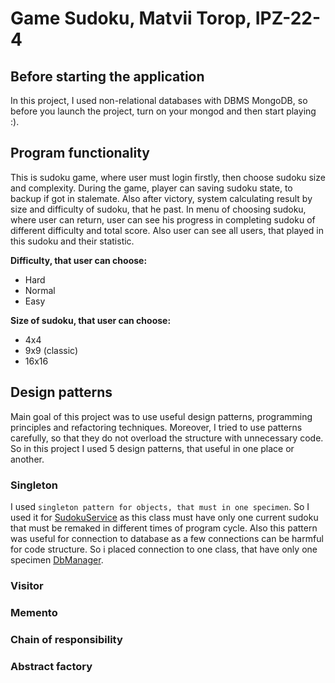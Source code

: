 # Game Sudoku, Matvii Torop, IPZ-22-4
## Before starting the application
In this project, I used non-relational databases with DBMS MongoDB, so before you launch the project, turn on your mongod and then start playing :).
## Program functionality
This is sudoku game, where user must login firstly, then choose sudoku size and complexity. During the game, player can saving sudoku state, to backup if got in stalemate. Also after victory, system calculating result by size and difficulty of sudoku, that he past. In menu of choosing sudoku, where user can return, user can see his progress in completing sudoku of different difficulty and total score. Also user can see all users, that played in this sudoku and their statistic.

__Difficulty, that user can choose:__
- Hard
- Normal
- Easy

__Size of sudoku, that user can choose:__
- 4x4
- 9x9 (classic)
- 16x16
## Design patterns
Main goal of this project was to use useful design patterns, programming principles and refactoring techniques. Moreover, I tried to use patterns carefully, so that they do not overload the structure with unnecessary code. So in this project I used 5 design patterns, that useful in one place or another.
### Singleton
I used `singleton pattern for objects, that must in one specimen`. So I used it for [SudokuService](./Classes/SudokuTypes/SudokuService.cs) as this class must have only one current sudoku that must be remaked in different times of program cycle. Also this pattern was useful for connection to database as a few connections can be harmful for code structure. So i placed connection to one class, that have only one specimen [DbManager](./Classes/MongoDB/DatabaseManager.cs). 
### Visitor
### Memento
### Chain of responsibility
### Abstract factory
